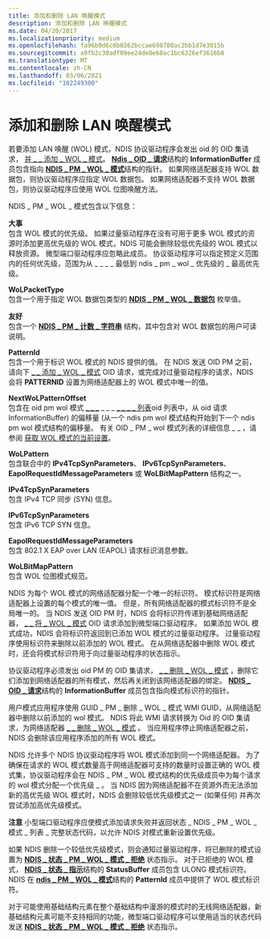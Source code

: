 ```yaml
---
title: 添加和删除 LAN 唤醒模式
description: 添加和删除 LAN 唤醒模式
ms.date: 04/20/2017
ms.localizationpriority: medium
ms.openlocfilehash: fa96b9d6c0b0262bccae698708ac2bb1d7e3015b
ms.sourcegitcommit: a9fb2c30adf09ee24de8e68ac1bc6326ef3616b8
ms.translationtype: MT
ms.contentlocale: zh-CN
ms.lasthandoff: 03/06/2021
ms.locfileid: "102249300"
---
```

# <a name="adding-and-deleting-wake-on-lan-patterns"></a>添加和删除 LAN 唤醒模式





若要添加 LAN 唤醒 (WOL) 模式，NDIS 协议驱动程序会发出 oid 的 OID 集请求， [并 \_ \_ 添加 \_ WOL \_ 模式](./oid-pm-add-wol-pattern.md)。 [**Ndis \_ OID \_ 请求**](/windows-hardware/drivers/ddi/oidrequest/ns-oidrequest-ndis_oid_request)结构的 **InformationBuffer** 成员包含指向 [**NDIS \_ PM \_ WOL \_ 模式**](/windows-hardware/drivers/ddi/ntddndis/ns-ntddndis-_ndis_pm_wol_pattern)结构的指针。 如果网络适配器支持 WOL 数据包，则协议驱动程序应指定 WOL 数据包。 如果网络适配器不支持 WOL 数据包，则协议驱动程序应使用 WOL 位图唤醒方法。

NDIS \_ PM \_ WOL \_ 模式包含以下信息：

<a href="" id="priority"></a>**大事**  
包含 WOL 模式的优先级。 如果过量驱动程序在没有可用于更多 WOL 模式的资源时添加更高优先级的 WOL 模式，NDIS 可能会删除较低优先级的 WOL 模式以释放资源。 微型端口驱动程序应忽略此成员。 协议驱动程序可以指定预定义范围内的任何优先级，范围为从 \_ \_ \_ \_ 最低到 ndis \_ pm \_ wol \_ 优先级的 \_ 最高优先级。

<a href="" id="wolpackettype"></a>**WoLPacketType**  
包含一个用于指定 WOL 数据包类型的 [**NDIS \_ PM \_ WOL \_ 数据包**](/windows-hardware/drivers/ddi/ntddndis/ne-ntddndis-_ndis_pm_wol_packet) 枚举值。

<a href="" id="friendlyname"></a>**友好**  
包含一个 [**NDIS \_ PM \_ 计数 \_ 字符串**](/windows-hardware/drivers/ddi/ntddndis/ns-ntddndis-_ndis_pm_counted_string) 结构，其中包含对 WOL 数据包的用户可读说明。

<a href="" id="patternid"></a>**PatternId**  
包含一个用于标识 WOL 模式的 NDIS 提供的值。 在 NDIS 发送 OID PM 之前，请向下 [ \_ \_ 添加 \_ WOL \_ 模式](./oid-pm-add-wol-pattern.md) OID 请求，或完成对过量驱动程序的请求，NDIS 会将 **PATTERNID** 设置为网络适配器上的 WOL 模式中唯一的值。

<a href="" id="nextwolpatternoffset"></a>**NextWoLPatternOffset**  
包含在 oid pm wol 模式 [**\_ \_ \_**](/windows-hardware/drivers/ddi/ntddndis/ns-ntddndis-_ndis_pm_wol_pattern) \_ \_ \_ [ \_ \_ \_ \_ 列表](./oid-pm-wol-pattern-list.md)oid 列表中，从 oid 请求 InformationBuffer) 的偏移量 (从一个 ndis pm wol 模式结构开始到下一个 ndis pm wol 模式结构的偏移量。 有关 OID \_ PM \_ wol 模式列表的详细信息 \_ \_ ，请参阅 [获取 WOL 模式的当前设置](obtaining-the-current-settings-of-wol-patterns.md)。

<a href="" id="wolpattern"></a>**WoLPattern**  
包含联合中的 **IPv4TcpSynParameters**、 **IPv6TcpSynParameters**、 **EapolRequestIdMessageParameters** 或 **WoLBitMapPattern** 结构之一。

<a href="" id="ipv4tcpsynparameters"></a>**IPv4TcpSynParameters**  
包含 IPv4 TCP 同步 (SYN) 信息。

<a href="" id="ipv6tcpsynparameters"></a>**IPv6TcpSynParameters**  
包含 IPv6 TCP SYN 信息。

<a href="" id="eapolrequestidmessageparameters"></a>**EapolRequestIdMessageParameters**  
包含 802.1 X EAP over LAN (EAPOL) 请求标识消息参数。

<a href="" id="wolbitmappattern"></a>**WoLBitMapPattern**  
包含 WOL 位图模式规范。

NDIS 为每个 WOL 模式的网络适配器分配一个唯一的标识符。 模式标识符是网络适配器上设置的每个模式的唯一值。 但是，所有网络适配器的模式标识符不是全局唯一的。 当 NDIS 发送 OID PM 时，NDIS 会将标识符传递到基础网络适配器， [ \_ \_ 将 \_ WOL \_ 模式](./oid-pm-add-wol-pattern.md) OID 请求添加到微型端口驱动程序。 如果添加 WOL 模式成功，NDIS 会将标识符返回到已添加 WOL 模式的过量驱动程序。 过量驱动程序使用标识符来删除以前添加的 WOL 模式。 在从网络适配器中删除 WOL 模式时，还会将模式标识符用于向过量驱动程序的状态指示。

协议驱动程序必须发出 oid PM 的 OID 集请求， [ \_ \_ 删除 \_ WOL \_ 模式](./oid-pm-remove-wol-pattern.md) ，删除它们添加到网络适配器的所有模式，然后再关闭到该网络适配器的绑定。 [**NDIS \_ OID \_ 请求**](/windows-hardware/drivers/ddi/oidrequest/ns-oidrequest-ndis_oid_request)结构的 **InformationBuffer** 成员包含指向模式标识符的指针。

用户模式应用程序使用 GUID \_ PM \_ 删除 \_ WOL \_ 模式 WMI GUID，从网络适配器中删除以前添加的 wol 模式。 NDIS 将此 WMI 请求转换为 Oid 的 OID 集请求，为网络适配器 [ \_ \_ 删除 \_ WOL \_ 模式](./oid-pm-remove-wol-pattern.md) 。 当应用程序停止网络适配器之前，NDIS 会删除该应用程序添加的所有 WOL 模式。

NDIS 允许多个 NDIS 协议驱动程序将 WOL 模式添加到同一个网络适配器。 为了确保在请求的 WOL 模式数量高于网络适配器可支持的数量时设置正确的 WOL 模式集，协议驱动程序会在 NDIS  \_ PM \_ WOL 模式结构的优先级成员中为每个请求的 wol 模式分配一个优先级 \_ 。 当 NDIS 因为网络适配器不在资源外而无法添加新的高优先级 WOL 模式时，NDIS 会删除较低优先级模式之一 (如果任何) 并再次尝试添加高优先级模式。

**注意**  小型端口驱动程序应使模式添加请求失败并返回状态 \_ NDIS \_ PM \_ WOL \_ 模式 \_ 列表 \_ 完整状态代码，以允许 NDIS 对模式重新设置优先级。

 

如果 NDIS 删除一个较低优先级模式，则会通知过量驱动程序，将已删除的模式设置为 [**NDIS \_ 状态 \_ PM \_ WOL \_ 模式 \_ 拒绝**](./ndis-status-pm-wol-pattern-rejected.md) 状态指示。 对于已拒绝的 WOL 模式， [**NDIS \_ 状态 \_ 指示**](/windows-hardware/drivers/ddi/ndis/ns-ndis-_ndis_status_indication)结构的 **StatusBuffer** 成员包含 ULONG 模式标识符。 NDIS 在 [**ndis \_ PM \_ WOL \_ 模式**](/windows-hardware/drivers/ddi/ntddndis/ns-ntddndis-_ndis_pm_wol_pattern)结构的 **PatternId** 成员中提供了 WOL 模式标识符。

对于可能使用基础结构元素在整个基础结构中漫游的模式时的无线网络适配器，新基础结构元素可能不支持相同的功能，微型端口驱动程序可以使用适当的状态代码发送 [**NDIS \_ 状态 \_ PM \_ WOL \_ 模式 \_ 拒绝**](./ndis-status-pm-wol-pattern-rejected.md) 状态指示。

 

